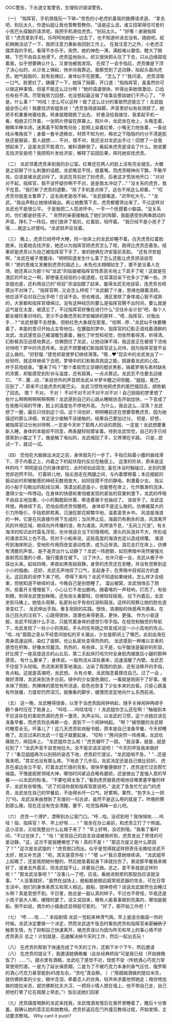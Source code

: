 OOC警告，下水道文笔警告，生理知识错误警告。

（一）
"指挥官，手机借我玩一下嘛~"杏色的小老虎扒着我的胳膊请求道。
"拿去吧，别玩太久，你逸仙姐让我也管教管教你。"话是这么说，谁又招架得住可爱的小孩巴头探脑的请求呢。我把手机递给虎贲。"别玩太久。"
"好嘞！谢谢指挥官！"虎贲拿到手机，乐呵呵地跑到一边去了，也不知道听进去没有。随她吧。趁机稍微活动了一下，我把注意力重新收回到工作上。
在我注意力之外，小老虎正摆弄我的手机，看得不亦乐乎。突然，她的神色一滞，满脸难以置信，瞪大了眼睛，下巴不由自主地滑下。虎贲猛地抬头，却又很快把头压了下去，只从边缘窥视着我，似乎想要确认什么，又害怕被我发现。
在捏了一会手指后，虎贲像是下顶了决心似的，从沙发上弹起，快步向我靠近。我察觉到了这动静，抬起头面向虎贲。她气股股的，脸有些微红，身体似乎在颤栗。
"怎么了？"我问道。
虎贲深吸一口气，脸更红了。踌躇了一下，她跺了跺脚，开口道："指指挥官，虽虽然你可以做这种事情，但是不能这么过分啊！"她的语速很快，听得出来她很激动，口齿也有些不清。尽管我努力回想，也没想起最近做了啥事会惹姑娘们不开心了。
"不是，什么事？"
"呜哇！怎么可以这样！做了这么过分的事居然还能忘了！龙武姐姐会伤心的！我要找济安姐告状！"虎贲急得直跺脚，声音里好似有些哭腔了。她把手机重重地塞给我，转身就蹬蹬跑了出去。
好悬没给我接住，我拿起手机一看，相册正打开着，一张照片停留在屏幕上。照片中，龙武坐在地上，头略歪着，眼睛半睁半闭，迷离着不知聚焦何处；脸颊上染着红晕，小嘴无力地张着，一条丝线从嘴角挂下；身着一套半透棉衣，材质不知为何，棉衣之下隐隐约约分不清是肌肤还是服装，惹人遐想……
不对，很不对，我还没对龙武出手过！回想了一会我想起来了，这是龙武不胜酒力，被料酒醉倒了。看起来虎贲是误会了什么。她说要去找济安是吧？我把照片发给济安，解释了前因后果，拜托她安抚虎贲。

（二）
龙武领着虎贲来到我的办公室。红晕还在两人的脸上没有完全褪去，大概是之前聊了什么刺激的话题。龙武略显不悦，抿着嘴，而虎贲眼神向下飘，不敢平视，应该是被龙武训斥了。龙武在背后肘了肘虎贲，后者这才慌张地开口："对对对不起，指挥官，我不该怀疑你啊不不对，是是我太冲动了…"
"没关系的虎贲，我不在意。"我打断了虎贲的道歉，"除了手机差点摔了，这也不用这么郑重。"
"哎虎贲你就是太鲁莽了，这毛病老是改不掉。"龙武插嘴道，"迟早吃大亏。"
"龙武。"我出声制止她继续输出。再让她数落下去，虎贲都要哭出来了。不过这样对龙武也不是很公平。
于是我把二人揽进怀中，一手一个抚摸着小脑袋。"没关系的，你们都是好孩子。"
突然的亲密接触乱了她们的阵脚，我能感受到两串跳动的声音。挣扎了一阵后，她们放弃了抵抗，红着脸，轻哼着。
"我已经不是小孩子了哦……就这么好摸吗。"龙武轻声反驳着。

（三）
晚上，虎贲已经呼呼大睡，同一张床上的龙武却睡不着。白天虎贲红着脸跑来，拉着她去找济安，她还以为指挥官把虎贲怎么了呢，跑得比虎贲还着急。结果却是虎贲以为自己被指挥官下手了，害的她俩在济安面前丢脸。
"还有济安姐啊，"龙武在被子里腹诽，"明明知道发生什么事了怎么还能让虎贲把话说完啊！"她的思维又发散到虎贲的描述上。未免也太栩栩如生了，要不是当事人在场，她还真以为那个叫"龙武"的姑娘被指挥官性质恶劣地上下其手了呢！这就是在港区的坏处之一啊，即使毫无经验的小驱逐舰，在耳濡目染下也多少了解一些。济安姐也是，还利用自己的"经验"添油加醋了起来，羞得龙武无地自容，连虎贲也咂摸出不对味了。
"指挥官啊...又会怎么样呢？"龙武翻了个身，思绪也跟着流转。他应该不会对自己出手吧？应该不会。但也难说。港区里除了身体或心智不成熟的，大家都和指挥官缠绵过。没有这种经历的要么是指挥官腾不出时间，要么就是运气是在太差，被遗忘了，不过指挥官好像在进行什么"交往补全计划"吧，每个人都会被珍重对待的。至少不会像虎贲和济安编排的那样...
"唔...指挥官，对我出手...？"龙武想要不去想象，但粉红色大象就在那里。"哈啊...停..."龙武似乎快要睡着了，本能的意识开始占主导地位。在朦胧的梦中，指挥官的幻影正调戏着酒醉的龙武。龙武感觉自己被温暖包裹着，融化了听觉和视觉，但依然看得清，听得清。幻影极具压迫感地靠近，仿佛困住了龙武，让她动弹不得。我这是正在被很下流地对待吧？梦中的讯息传来。龙武不想要被幻影指挥官这么对待，因为指挥官是不会这么做的。"好舒服.."感觉却驱使梦幻继续滑落。"嗯...❤"现实中的龙武发出了一丝轻哼。就这样继续下去吧。梦境中的幻影极具挑逗之能，挑拨着龙武的心弦。
终于前戏结束。"要来了吗？"那个柔软而又坚硬的棍状黑影，隔着梦境与素材缺失的浓雾，却能感受到形状与温度，还有距离，一点点靠近。龙武忍不住要去迎接它。
"不...要...动..."来自世外的声音把龙武从半梦半醒之间惊醒。"姐姐，尾巴，压到了..."
原来不过是虎贲的尾巴尖。
龙武习惯性地把虎贲的尾巴摆回去，顺势躺了回去。
嗯？
不对。
不对！
不对不对不对不对不对不对！自己刚刚的梦里想了些什么啊啊啊啊啊啊啊啊！龙武感到自己的心跳从睡眠状态开始加快，一下变成了在夜晚可闻的节律，脸上的温度也不停地升高。
为什么，我会这么...淫荡？龙武想了一圈，最后只找到这个词。这个词也好，明明睡前还在想要管教虎贲，因为她描述的那么详细，肯定没少接触不该接触的，结果自己更加过分。
但是，好想，被指挥官过分地对待啊...一定是今天听了那两人的话的原因，一定是！龙武想要重新入睡。身体的本能却不同意，两条腿轻轻摩挲着。待到龙武惊觉，自己的手已经摸索到小腹之下了。像是触了电似的，龙武缩回了手，又停滞在半路。
只是...尝试一下，就试一试。

（四）
恐怕在大脑做出决定之前，身体就先行一步了。手指已贴着小腹的曲线滑下，浮于内着之上，内着之下的起伏隐约反应在触感上。
这里的形状，原来是这样的吗？
明明是自己的身体部位，此时却如此陌生; 虽在沐浴时触碰过，此刻的感觉却迥然不同。
打着转儿地，指尖游走在两腿之间，与内着摩擦着；本应细腻的振动此时却被敏感的神经无数倍放大，如同捉摸不住的静电，刺激着少女。
指尖的小船于勾勒出的航线沿溯，荡漾出航迹虽小，也能卷在岸上，化作飘渺的泡沫，激得少女一阵悸动。在身体的快感和害怕被发现的紧张的双重刺激下，龙武的呼吸不由自主地加重，小小的胸膛起伏着，牵连着被子也抽动了。
该收手了。龙武这样想。再继续下去，恐怕会把虎贲惊醒吧。
身体却不是这么做的。仿佛被莫大的引力所吸引，手指若即若离，沉溺在那花柳繁华地，温柔富贵乡中。
风浪是海浪的一种，它是在风直接作用下生成的；当风停止后，海面仍有剩余的浪，风浪离开风的作用区域，继续向外传播的浪，称为涌浪。风停浪不息，“无风三尺浪”。有关海洋的知识此时莫名浮现，也许很适合当下的情境吧。源头的风浪并不大，所形成的涌浪实际上也不高。但对于小船来说，这般高度的海浪也足以造成倾覆。
涌浪传到海岸附近，受地形作用而改变波动性质，成为近岸浪。浪花击打在岸上，仿佛有清脆的声音。
是不是弄出什么动静了？龙武一阵胆颤，如同黑暗中突然被强光直射而应激的小兽，强行僵直在被下。
过了许久，也许只是一会，龙武从被子中探出头来。起视四境，黑夜如黑夜般寂静。身旁的虎贲还在安睡，并没有觉察到这小小的插曲。
还好。龙武无声地叹了口气，支起身子，在黑暗中目视前方的虚无。这回真的该停下来了吧。
停得下来吗？龙武不知道如果继续，怎么样才会结束，但她知道不继续的话，今晚自己是别想睡了。
溜出被窝，龙武悄悄去了厕所。抠着开关慢慢扳下，小心让它不发出脆响。随着喀的一声轻响，灯亮了，有些刺眼，刺得龙武使劲眯眼，还有些头重脚轻，仿佛轻轻摇晃。
拉下内着后，龙武坐到马桶上。她低头观察，私密处似乎有些红润和鼓涨。这样的观察让她的脸也逐渐变红了。
龙武伸出手指，重复刚刚的实践。很快，浪潮般的快感再次袭来。在自己目光的注视下，心跳得很快，浪潮也来得更高，更快，更强。
作为小驱逐舰，龙武不知道什么手法，只能凭着身体的感觉引导手指。在视觉和触觉的导航下，龙武发现了一处小小的突起，手头的任务随之转变成对这一小小高地的攻占。
"哈...咕"靡靡之音从不经意间放松的牙关漏出，少女旋即闭上了嘴巴。此刻血液在周身高速运转，染红了面颊，也让私密处变得热热的。
龙武感到一种难以言表的感觉在积聚，好像水坝蓄流。热热的，有些痒，又不是，似乎酸涨是最好的形容，好比爬了一座高度适合的山丘后，第二天起床打哈欠时全身肌肉绷直后小腿的那种感受。
有什么要来了，身体说。一股热流从深处袭来，迅速温暖了内壁。龙武忍不住低下头轻喘。热流淅淅答答地涌出，沾染了周围的肌肤，还有没移开的手指，有点粘。这就是高潮吧，龙武想。
头有点晕，龙武喘息着撑住自己。过了一会 ，做好清理，龙武来到洗手台前。镜中的少女面色潮红，一看就是刚刚干了好事。接水抹了把脸，热辣辣的感觉有所消退，脸色也恢复了少女本来的白皙。只是心跳虽有所放缓，力度却仍然深沉，就像象的脚步，缓慢而坚定地向什么东西前进。

（五）
这一晚，龙武睡得很香，以至于当虎贲因闹钟响起，随手关掉闹钟再顺手翻个身时压在了她身上。
"呜哇……呜哇哇哇！！龙武姐你怎么还在啊！"触碰到本不应该存在的柔软热源的虎贲一激灵，失声尖叫。以龙武的习惯，这个点她应该在准备早餐，而虎贲则会再赖一会，直到下一个闹钟响起。
"啊？"被惊醒的龙武顿时睡意全无。坏事儿了！这几天虎贲轮岗秘书舰，原本是自己准备早餐，今天却睡晚了。反应过来的龙武一个猛子就要起身。
"哎哟！"胯间突然一阵疼痛，龙武吃痛脱力，摔回床上。
"龙武姐你怎么啦！"虎贲被吓了一跳。
"我没事，就是...就是拉到了！"龙武声音不自觉地拉大。总不能实话实说吧！
"今天的早饭我来做好了！"看见姐姐再次以别扭的姿态下地，虎贲赶忙提议。"龙武姐咱不急。"
"...还是我来吧。"其实也没有那么疼。下地走了几步后，龙武决定还是自己做比较好。
虎贲在桌边坐立不安，盯着龙武忙碌的背影。很快早餐便做好了，虎贲连忙过去帮忙端盘。不愧是厨房领域大神，哪怕时间紧迫且略有磨损，还是做出了差强人意的早餐——以龙武的标准。
“不要吃得太急了，”看到虎贲狼吞虎咽地往嘴里塞早餐的样子，龙武有些惭愧。“迟了的话你就和指挥官直说吧。”
送走了急急忙忙出门的虎贲，龙武坐在自己的早餐前，不由得长吁一口气。好累啊。果然，"色字头上一把刀"吗。龙武没来由想到了东煌的一句古谚，虽然不是这么用的就是了。昨晚折腾到那么晚，现在还没有完全清醒。要不，吃完饭再眯一会儿吧。

（六）
虎贲一个滑铲，漂移到办公室门口。"呼...哈。没迟到吧？我悄悄地……呜哇！指、指挥官！早、早上好呀……！"
我坐在办公桌前，和虎贲正打了个照面。这小活宝，又给我整出什么幺蛾子来了？
"早上好啊，没迟到哦。"我看了看时间，"不过也快了。"
"咕！"发现自己的自言自语被我听到，虎贲发出了奇怪的可爱动静。"这，这次不是我睡懒觉了啦！真的不是！"
"那这次是又是什么原因了？"
"这次是龙武姐的！"虎贲脱口而出。似乎是觉得就这样把责任全推给龙武不太好，她又补充道："呃，其实是意外啦！"
"嗯 ↘↗"我示意她继续讲。
"龙武姐早上起晚了，还是我把她吵醒的，然后她急着起身下床就拉伤了。我说那早餐我来做好了，或者去外面买，但龙武姐不让，非要自己做。总之，差不多就是这样的啦！"
"那龙武没事吧？"
"没事儿—了吧，应该。看她进厨房的那股劲应该就没事。"
"人没事就好。"虽然在战场上，舰船能抵御远超常规武器的攻击，可在日常生活中，她们的身体素质又和常人相近。舰船，很神奇吧？话说龙武居然也会睡过头啊？真是意想不到。平日里，她总是一副认真的样子。不过也不奇怪，毕竟还是小孩子装大人嘛，硬撑的罢了。话又说回来，哪有人能事事做到完美的，哪怕是舰船。倒不如说，偶尔的小插曲还显得挺可爱的。
"好了，那开始工作吧！"

（七）
“呼……哈……”
本段剧情 龙武一觉起来神清气爽。早上是适合脑袋一热的时候。龙武决定要做一个决定，然而龙武送午饭去时看到虎贲和指挥官亲密~~破防了~~触景生情，为了抑制自己快速离开，被虎贲误以为因为昨天和早上的事心情不好 虎贲表示 总之！计划就是，迅速解决掉今天的工作，然后一起出去玩！

（八） 在虎贲的帮助下快速完成了今天的工作，还剩下半个下午，然后邀请
（八） 在虎贲的提议下，我邀请她俩晚餐（此处经典桥段“可是我已经（开始做晚饭了）……”）。甜点里有酒精，龙武吃了感觉不对，忸怩不安（传统酒心巧克力常常使用烈酒，一是为了延长保质期，二是为了不被巧克力本身的香气压住，俄罗斯的酒心巧克力甚至能到45度左右，“贪吃”真会醉。 ）（“用朗姆酒做的提拉米苏，就仿佛娇柔的少女，眼中含泪，牵着恋人的衣角，轻声央求着他带她走；用伏特加做的提拉米苏，就仿佛斯拉夫大汉，一把将小情人摁在墙上，他不带自己走，自己把他打晕了扛在肩膀上带走。”）饭后送她们回家

（九）虎贲蹿度喝醉的龙武来找我，龙武借酒发情后在我怀里睡着了，醒后十分害羞，我确认她的意志后和她教培。虎贲折返后在门外撞见教培过程，开始发情，主动要求教培。
Why cant it push?